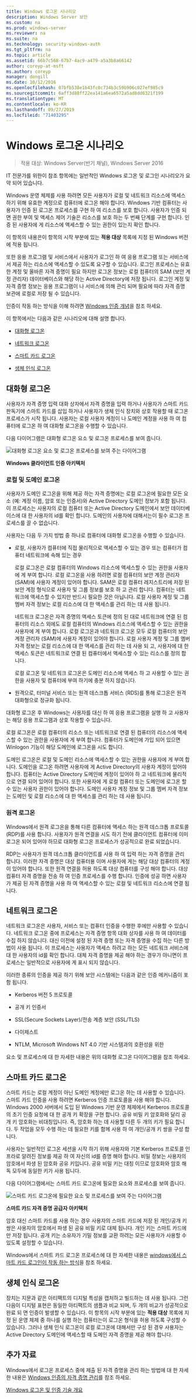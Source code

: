 ```yaml
---
title: Windows 로그온 시나리오
description: Windows Server 보안
ms.custom: na
ms.prod: windows-server
ms.reviewer: na
ms.suite: na
ms.technology: security-windows-auth
ms.tgt_pltfrm: na
ms.topic: article
ms.assetid: 66b7c568-67b7-4ac9-a479-a5a3b8a66142
author: coreyp-at-msft
ms.author: coreyp
manager: dongill
ms.date: 10/12/2016
ms.openlocfilehash: 07bfb538e1b43fc0c734b3c59b906c027ef985c9
ms.sourcegitcommit: 6aff3d88ff22ea141a6ea6572a5ad8dd6321f199
ms.translationtype: MT
ms.contentlocale: ko-KR
ms.lasthandoff: 09/27/2019
ms.locfileid: "71403295"
---
```

# <a name="windows-logon-scenarios"></a>Windows 로그온 시나리오

>적용 대상: Windows Server(반기 채널), Windows Server 2016

IT 전문가를 위한이 참조 항목에는 일반적인 Windows 로그온 및 로그인 시나리오가 요약 되어 있습니다.

Windows 운영 체제를 사용 하려면 모든 사용자가 로컬 및 네트워크 리소스에 액세스 하기 위해 유효한 계정으로 컴퓨터에 로그온 해야 합니다. Windows 기반 컴퓨터는 사용자가 인증 된 로그온 프로세스를 구현 하 여 리소스를 보호 합니다. 사용자가 인증 되 면 권한 부여 및 액세스 제어 기술은 리소스를 보호 하는 두 번째 단계를 구현 합니다. 인증 된 사용자에 게 리소스에 액세스할 수 있는 권한이 있는지 확인 합니다.

이 항목의 내용은이 항목의 시작 부분에 있는 **적용 대상** 목록에 지정 된 Windows 버전에 적용 됩니다.

또한 응용 프로그램 및 서비스에서 사용자가 로그인 하 여 응용 프로그램 또는 서비스에서 제공 하는 리소스에 액세스할 수 있도록 요구할 수 있습니다. 로그인 프로세스는 유효한 계정 및 올바른 자격 증명이 필요 하지만 로그온 정보는 로컬 컴퓨터의 SAM (보안 계정 관리자) 데이터베이스와 해당 하는 Active Directory에 저장 됩니다. 로그인 계정 및 자격 증명 정보는 응용 프로그램이 나 서비스에 의해 관리 되며 필요에 따라 자격 증명 보관에 로컬로 저장 될 수 있습니다.

인증이 작동 하는 방식을 이해 하려면 [Windows 인증 개념](windows-authentication-concepts.md)을 참조 하세요.

이 항목에서는 다음과 같은 시나리오에 대해 설명 합니다.

-   [대화형 로그온](#BKMK_InteractiveLogon)

-   [네트워크 로그온](#BKMK_NetworkLogon)

-   [스마트 카드 로그온](#BKMK_SmartCardLogon)

-   [생체 인식 로그온](#BKMK_BioLogon)

## <a name="BKMK_InteractiveLogon"></a>대화형 로그온
사용자가 자격 증명 입력 대화 상자에서 자격 증명을 입력 하거나 사용자가 스마트 카드 판독기에 스마트 카드를 삽입 하거나 사용자가 생체 인식 장치와 상호 작용할 때 로그온 프로세스가 시작 됩니다. 사용자는 로컬 사용자 계정이 나 도메인 계정을 사용 하 여 컴퓨터에 로그온 하 여 대화형 로그온을 수행할 수 있습니다.

다음 다이어그램은 대화형 로그온 요소 및 로그온 프로세스를 보여 줍니다.

![대화형 로그온 요소 및 로그온 프로세스를 보여 주는 다이어그램](../media/windows-logon-scenarios/AuthN_LSA_Architecture_Client.gif)

**Windows 클라이언트 인증 아키텍처**

### <a name="BKMK_LocaDomainLogon"></a>로컬 및 도메인 로그온
사용자가 도메인 로그온을 위해 제공 하는 자격 증명에는 로컬 로그온에 필요한 모든 요소 (예: 계정 이름, 암호 또는 인증서)와 Active Directory 도메인 정보가 포함 됩니다. 이 프로세스는 사용자의 로컬 컴퓨터 또는 Active Directory 도메인에서 보안 데이터베이스에 대 한 사용자의 id를 확인 합니다. 도메인의 사용자에 대해서는이 필수 로그온 프로세스를 끌 수 없습니다.

사용자는 다음 두 가지 방법 중 하나로 컴퓨터에 대화형 로그온을 수행할 수 있습니다.

-   로컬, 사용자가 컴퓨터에 직접 물리적으로 액세스할 수 있는 경우 또는 컴퓨터가 컴퓨터 네트워크에 속해 있는 경우

    로컬 로그온은 로컬 컴퓨터의 Windows 리소스에 액세스할 수 있는 권한을 사용자에 게 부여 합니다. 로컬 로그온을 사용 하려면 로컬 컴퓨터의 보안 계정 관리자 (SAM)에 사용자 계정이 있어야 합니다. SAM은 로컬 컴퓨터 레지스트리에 저장 된 보안 계정 형식으로 사용자 및 그룹 정보를 보호 하 고 관리 합니다. 컴퓨터는 네트워크에 액세스할 수 있지만 반드시 필요한 것은 아닙니다. 로컬 사용자 계정 및 그룹 멤버 자격 정보는 로컬 리소스에 대 한 액세스를 관리 하는 데 사용 됩니다.

    네트워크 로그온은 자격 증명의 액세스 토큰에 정의 된 대로 네트워크에 연결 된 컴퓨터의 리소스 외에도 로컬 컴퓨터의 Windows 리소스에 액세스할 수 있는 권한을 사용자에 게 부여 합니다. 로컬 로그온과 네트워크 로그온 모두 로컬 컴퓨터의 보안 계정 관리자 (SAM)에 사용자 계정이 있어야 합니다. 로컬 사용자 계정 및 그룹 멤버 자격 정보는 로컬 리소스에 대 한 액세스를 관리 하는 데 사용 되 고, 사용자에 대 한 액세스 토큰은 네트워크로 연결 된 컴퓨터에서 액세스할 수 있는 리소스를 정의 합니다.

    로컬 로그온 및 네트워크 로그온은 도메인 리소스에 액세스 하 고 사용할 수 있는 권한을 사용자 및 컴퓨터에 부여 하기에 충분 하지 않습니다.

-   원격으로, 터미널 서비스 또는 원격 데스크톱 서비스 (RDS)를 통해 로그온은 원격 대화형으로 정규화 됩니다.

대화형 로그온 후 Windows는 사용자를 대신 하 여 응용 프로그램을 실행 하 고 사용자는 해당 응용 프로그램과 상호 작용할 수 있습니다.

로컬 로그온은 로컬 컴퓨터의 리소스 또는 네트워크로 연결 된 컴퓨터의 리소스에 액세스할 수 있는 권한을 사용자에 게 부여 합니다. 컴퓨터가 도메인에 가입 되어 있으면 Winlogon 기능이 해당 도메인에 로그온을 시도 합니다.

도메인 로그온은 로컬 및 도메인 리소스에 액세스할 수 있는 권한을 사용자에 게 부여 합니다. 도메인을 로그온 하려면 사용자에 게 Active Directory의 사용자 계정이 있어야 합니다. 컴퓨터는 Active Directory 도메인에 계정이 있어야 하 고 네트워크에 물리적으로 연결 되어 있어야 합니다. 또한 사용자에 게 로컬 컴퓨터 또는 도메인에 로그온 할 수 있는 사용자 권한이 있어야 합니다. 도메인 사용자 계정 정보 및 그룹 멤버 자격 정보는 도메인 및 로컬 리소스에 대 한 액세스를 관리 하는 데 사용 됩니다.

### <a name="BKMK_RemoteLogon"></a>원격 로그온
Windows에서 원격 로그온을 통해 다른 컴퓨터에 액세스 하는 원격 데스크톱 프로토콜 (RDP)를 사용 합니다. 사용자가 원격 연결을 시도 하기 전에 클라이언트 컴퓨터에 이미 로그온 되어 있어야 하므로 대화형 로그온 프로세스가 성공적으로 완료 되었습니다.

RDP는 사용자가 원격 데스크톱 클라이언트를 사용 하 여 입력 하는 자격 증명을 관리 합니다. 이러한 자격 증명은 대상 컴퓨터용 이며 사용자에 게는 해당 대상 컴퓨터의 계정이 있어야 합니다. 또한 원격 연결을 허용 하도록 대상 컴퓨터를 구성 해야 합니다. 대상 컴퓨터 자격 증명을 전송 하 여 인증 프로세스를 수행 합니다. 인증에 성공 하면 사용자가 제공 된 자격 증명을 사용 하 여 액세스할 수 있는 로컬 및 네트워크 리소스에 연결 됩니다.

## <a name="BKMK_NetworkLogon"></a>네트워크 로그온
네트워크 로그온은 사용자, 서비스 또는 컴퓨터 인증을 수행한 후에만 사용할 수 있습니다. 네트워크 로그온 중에 프로세스는 자격 증명 항목 대화 상자를 사용 하 여 데이터를 수집 하지 않습니다. 대신 이전에 설정 된 자격 증명 또는 자격 증명을 수집 하는 다른 방법이 사용 됩니다. 이 프로세스는 사용자가 액세스 하려고 하는 모든 네트워크 서비스에 대 한 사용자의 id를 확인 합니다. 대체 자격 증명을 제공 해야 하는 경우가 아니면이 프로세스는 일반적으로 사용자에 게 표시 되지 않습니다.

이러한 종류의 인증을 제공 하기 위해 보안 시스템에는 다음과 같은 인증 메커니즘이 포함 됩니다.

-   Kerberos 버전 5 프로토콜

-   공개 키 인증서

-   SSL(Secure Sockets Layer)/전송 계층 보안 (SSL/TLS)

-   다이제스트

-   NTLM, Microsoft Windows NT 4.0 기반 시스템과의 호환성을 위한

요소 및 프로세스에 대 한 자세한 내용은 위의 대화형 로그온 다이어그램을 참조 하세요.

## <a name="BKMK_SmartCardLogon"></a>스마트 카드 로그온
스마트 카드는 로컬 계정이 아닌 도메인 계정에만 로그온 하는 데 사용할 수 있습니다. 스마트 카드 인증을 사용 하려면 Kerberos 인증 프로토콜을 사용 해야 합니다. Windows 2000 서버에서 도입 된 Windows 기반 운영 체제에서 Kerberos 프로토콜의 초기 인증 요청에 대 한 공개 키 확장을 구현 합니다. 공유 비밀 키 암호화와 달리 공개 키 암호화는 비대칭입니다. 즉, 암호화 하는 데 사용할 다른 두 개의 키가 필요 합니다. 두 작업을 모두 수행 하는 데 필요한 키를 함께 사용 하 여 개인/공개 키 쌍을 구성 합니다.

사용자는 일반적인 로그온 세션을 시작 하기 위해 사용자와 기본 Kerberos 프로토콜 인프라로 알려진 정보를 제공 하 여 자신의 id를 증명 해야 합니다. 비밀 정보는 사용자의 암호에서 파생 된 암호화 공유 키입니다. 공유 비밀 키는 대칭 이므로 암호화와 암호 해독 모두에 동일한 키가 사용 됩니다.

다음 다이어그램에서는 스마트 카드 로그온에 필요한 요소와 프로세스를 보여 줍니다.

![스마트 카드 로그온에 필요한 요소 및 프로세스를 보여 주는 다이어그램](../media/windows-logon-scenarios/SmartCardCredArchitecture.gif)

**스마트 카드 자격 증명 공급자 아키텍처**

암호 대신 스마트 카드를 사용 하는 경우 사용자의 스마트 카드에 저장 된 개인/공개 키 쌍은 사용자의 암호에서 파생 된 공유 비밀 키로 대체 됩니다. 개인 키는 스마트 카드에만 저장 됩니다. 공개 키는 소유자가 기밀 정보를 교환 하려는 모든 사용자가 사용할 수 있도록 설정할 수 있습니다.

Windows에서 스마트 카드 로그온 프로세스에 대 한 자세한 내용은 [windows에서 스마트 카드 로그인이 작동 하는 방식](https://technet.microsoft.com/library/ff404285.aspx)을 참조 하세요.

## <a name="BKMK_BioLogon"></a>생체 인식 로그온
장치는 지문과 같은 아티팩트의 디지털 특성을 캡처하고 빌드하는 데 사용 됩니다. 그런 다음이 디지털 표현은 동일한 아티팩트의 샘플과 비교 되며, 두 개의 비교가 성공적으로 완료 되 면 인증이 발생할 수 있습니다. 이 항목의 시작 부분에 있는 **적용 대상** 목록에 지정 된 운영 체제 중 하나를 실행 하는 컴퓨터는이 로그온 형식을 허용 하도록 구성할 수 있습니다. 그러나 생체 인식 로그온이 로컬 로그온에 대해서만 구성 된 경우 사용자는 Active Directory 도메인에 액세스할 때 도메인 자격 증명을 제공 해야 합니다.

## <a name="additional-resources"></a>추가 자료
Windows에서 로그온 프로세스 중에 제출 된 자격 증명을 관리 하는 방법에 대 한 자세한 내용은 [Windows 인증의 자격 증명 관리](https://technet.microsoft.com/library/dn169014.aspx)를 참조 하세요.

[Windows 로그온 및 인증 기술 개요](https://technet.microsoft.com/library/dn169029.aspx)


